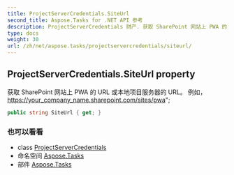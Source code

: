 ```yaml
---
title: ProjectServerCredentials.SiteUrl
second_title: Aspose.Tasks for .NET API 参考
description: ProjectServerCredentials 财产. 获取 SharePoint 网站上 PWA 的 URL 或本地项目服务器的 URL 例如https//your_company_name.sharepoint.com/sites/pwa
type: docs
weight: 30
url: /zh/net/aspose.tasks/projectservercredentials/siteurl/
---
```

## ProjectServerCredentials.SiteUrl property

获取 SharePoint 网站上 PWA 的 URL 或本地项目服务器的 URL。 例如，https://your_company_name.sharepoint.com/sites/pwa";

```csharp
public string SiteUrl { get; }
```

### 也可以看看

* class [ProjectServerCredentials](../)
* 命名空间 [Aspose.Tasks](../../projectservercredentials/)
* 部件 [Aspose.Tasks](../../../)


